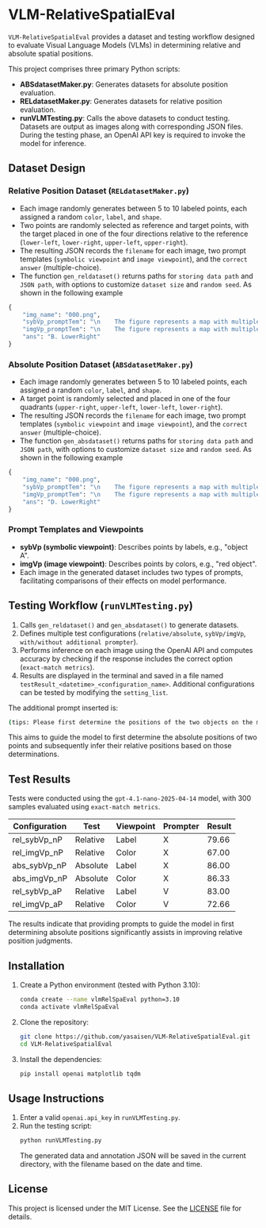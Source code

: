 # VLM-RelativeSpatialEval
`VLM-RelativeSpatialEval` provides a dataset and testing workflow designed to evaluate Visual Language Models (VLMs) in determining relative and absolute spatial positions.

This project comprises three primary Python scripts:
* **ABSdatasetMaker.py**: Generates datasets for absolute position evaluation.
* **RELdatasetMaker.py**: Generates datasets for relative position evaluation.
* **runVLMTesting.py**: Calls the above datasets to conduct testing.
Datasets are output as images along with corresponding JSON files. During the testing phase, an OpenAI API key is required to invoke the model for inference.

## Dataset Design
### Relative Position Dataset (`RELdatasetMaker.py`)
* Each image randomly generates between 5 to 10 labeled points, each assigned a random `color`, `label`, and `shape`.
* Two points are randomly selected as reference and target points, with the target placed in one of the four directions relative to the reference (`lower-left`, `lower-right`, `upper-left`, `upper-right`).
* The resulting JSON records the `filename` for each image, two prompt templates (`symbolic viewpoint` and `image viewpoint`), and the `correct answer` (multiple-choice).
* The function `gen_reldataset()` returns paths for `storing data path` and `JSON path`, with options to customize `dataset size` and `random seed`.
  As shown in the following example


```python
{
    "img_name": "000.png",
    "sybVp_promptTem": "\n    The figure represents a map with multiple objects. Each object is associated with a name as shown in the figure. Please answer the following multiple-choice question based on the provided information. In which direction is object G relative to object C? Available options:\n    A. LowerLeft\n    B. LowerRight\n    C. UpperLeft\n    D. UpperRight.\n    ",
    "imgVp_promptTem": "\n    The figure represents a map with multiple objects. Each object is associated with a name as shown in the figure. Please answer the following multiple-choice question based on the provided information. In which direction is gray object relative to brown object? Available options:\n    A. LowerLeft\n    B. LowerRight\n    C. UpperLeft\n    D. UpperRight.\n    ",
    "ans": "B. LowerRight"
}
```

### Absolute Position Dataset (`ABSdatasetMaker.py`)
* Each image randomly generates between 5 to 10 labeled points, each assigned a random `color`, `label`, and `shape`.
* A target point is randomly selected and placed in one of the four quadrants (`upper-right`, `upper-left`, `lower-left`, `lower-right`).
* The resulting JSON records the `filename` for each image, two prompt templates (`symbolic viewpoint` and `image viewpoint`), and the `correct answer` (multiple-choice).
* The function `gen_absdataset()` returns paths for `storing data path` and `JSON path`, with options to customize `dataset size` and `random seed`.
  As shown in the following example


```python
{
    "img_name": "000.png",
    "sybVp_promptTem": "\n    The figure represents a map with multiple objects. Each object is associated with a name as shown in the figure. Please answer the following multiple-choice question based on the provided information. Which direction is object D located in the image? Available options:\n    A. UpperRight\n    B. UpperLeft\n    C. LowerLeft\n    D. LowerRight.\n    ",
    "imgVp_promptTem": "\n    The figure represents a map with multiple objects. Each object is associated with a name as shown in the figure. Please answer the following multiple-choice question based on the provided information. Which direction is olive object located in the image? Available options:\n    A. UpperRight\n    B. UpperLeft\n    C. LowerLeft\n    D. LowerRight.\n    ",
    "ans": "D. LowerRight"
}
```

### Prompt Templates and Viewpoints
* **sybVp (symbolic viewpoint)**: Describes points by labels, e.g., "object A".
* **imgVp (image viewpoint)**: Describes points by colors, e.g., "red object".
* Each image in the generated dataset includes two types of prompts, facilitating comparisons of their effects on model performance.

## Testing Workflow (`runVLMTesting.py`)
1. Calls `gen_reldataset()` and `gen_absdataset()` to generate datasets.
2. Defines multiple test configurations (`relative/absolute`, `sybVp/imgVp`,` with/without additional prompter`).
3. Performs inference on each image using the OpenAI API and computes accuracy by checking if the response includes the correct option (`exact-match metrics`).
4. Results are displayed in the terminal and saved in a file named `testResult_<datetime>_<configuration_name>`.
   Additional configurations can be tested by modifying the `setting_list`.

The additional prompt inserted is:
```bash
(tips: Please first determine the positions of the two objects on the map, and then identify their relative positions.)
```
This aims to guide the model to first determine the absolute positions of two points and subsequently infer their relative positions based on those determinations.

## Test Results
Tests were conducted using the `gpt-4.1-nano-2025-04-14` model, with 300 samples evaluated using `exact-match metrics`.

| Configuration  | Test     | Viewpoint | Prompter | Result |
| -------------- | -------- | --------- | -------- | ------ |
| rel\_sybVp\_nP | Relative | Label     | X        | 79.66  |
| rel\_imgVp\_nP | Relative | Color     | X        | 67.00  |
| abs\_sybVp\_nP | Absolute | Label     | X        | 86.00  |
| abs\_imgVp\_nP | Absolute | Color     | X        | 86.33  |
| rel\_sybVp\_aP | Relative | Label     | V        | 83.00  |
| rel\_imgVp\_aP | Relative | Color     | V        | 72.66  |

The results indicate that providing prompts to guide the model in first determining absolute positions significantly assists in improving relative position judgments.

## Installation
1. Create a Python environment (tested with Python 3.10):
   ```bash
   conda create --name vlmRelSpaEval python=3.10
   conda activate vlmRelSpaEval
   ```
2. Clone the repository:
   ```bash
   git clone https://github.com/yasaisen/VLM-RelativeSpatialEval.git
   cd VLM-RelativeSpatialEval
   ```
3. Install the dependencies:
   ```bash
   pip install openai matplotlib tqdm
   ```

## Usage Instructions
1. Enter a valid `openai.api_key` in `runVLMTesting.py`.
2. Run the testing script:
   ```bash
   python runVLMTesting.py  
   ```
   The generated data and annotation JSON will be saved in the current directory, with the filename based on the date and time.

## License
This project is licensed under the MIT License. See the [LICENSE](LICENSE) file for details.








